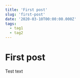 ```yaml
---
title: 'First post'
slug: 'first-post'
date: '2020-03-10T00:00:00.000Z'
tags:
  - tag1
  - tag2
---
```

# First post

Test text